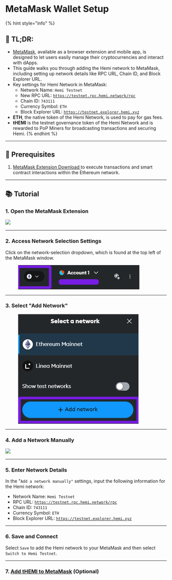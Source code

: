 # MetaMask Wallet Setup

{% hint style="info" %}
## 📜 **TL;DR:**

* [MetaMask](https://metamask.io/download/), available as a browser extension and mobile app, is designed to let users easily manage their cryptocurrencies and interact with dApps.
* This guide walks you through adding the Hemi network to MetaMask, including setting up network details like RPC URL, Chain ID, and Block Explorer URL.
* Key settings for Hemi Network in MetaMask:
  * Network Name: `Hemi Testnet`
  * New RPC URL: [`https://testnet.rpc.hemi.network/rpc`](https://testnet.rpc.hemi.network/rpc)
  * Chain ID: `743111`
  * Currency Symbol: `ETH`
  * Block Explorer URL: [`https://testnet.explorer.hemi.xyz`](https://testnet.explorer.hemi.network)
* **ETH**, the native token of the Hemi Network, is used to pay for gas fees.
* **tHEMI** is the testnet governance token of the Hemi Network and is rewarded to PoP Miners for broadcasting transactions and securing Hemi.
{% endhint %}



***

## 🏁 Prerequisites

1. [MetaMask Extension Download ](https://metamask.io/download/)to execute transactions and smart contract interactions within the Ethereum network.

***

## 📚 Tutorial

### 1. Open the MetaMask Extension

![](https://archbee-image-uploads.s3.amazonaws.com/P3jZYg6ia8u4bfG9Eix0B/kiU49ijKsPHZcoyaBdbal\_image.png)

***

### 2. Access Network Selection Settings

Click on the network-selection dropdown, which is found at the top left of the MetaMask window.

<figure><img src="../.gitbook/assets/MetaMask - Google Chrome 2024-06-25 08.09.50.png" alt=""><figcaption></figcaption></figure>

***

### 3. Select "Add Network"

<figure><img src="../.gitbook/assets/image (15).png" alt=""><figcaption></figcaption></figure>

***

### 4. Add a Network Manually

![](https://archbee-image-uploads.s3.amazonaws.com/P3jZYg6ia8u4bfG9Eix0B/yJrkutZr\_ZiqPEzkbbGEZ\_image.png)

***

### 5. **Enter Network Details**

In the "`Add a network manually"` settings, input the following information for the Hemi network:

* Network Name: `Hemi Testnet`
* RPC URL: [`https://testnet.rpc.hemi.network/rpc`](https://testnet.rpc.hemi.network/rpc)
* Chain ID: `743111`
* Currency Symbol: `ETH`
* Block Explorer URL: [`https://testnet.explorer.hemi.xyz`](https://testnet.explorer.hemi.xyz)

***

### 6. **Save and Connect**

Select `Save` to add the Hemi network to your MetaMask and then select `Switch to Hemi Testnet`.

***

### 7. [Add tHEMI to MetaMask](pop-mining/add-themi-to-metamask.md) (Optional)
